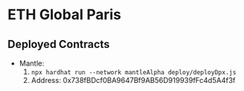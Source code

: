 # ETH Global Paris

## Deployed Contracts
* Mantle:
    1. `npx hardhat run --network mantleAlpha deploy/deployDpx.js`
    2. Address: 0x738fBDcf0BA9647Bf9AB56D919939fFc4d5A4f3f